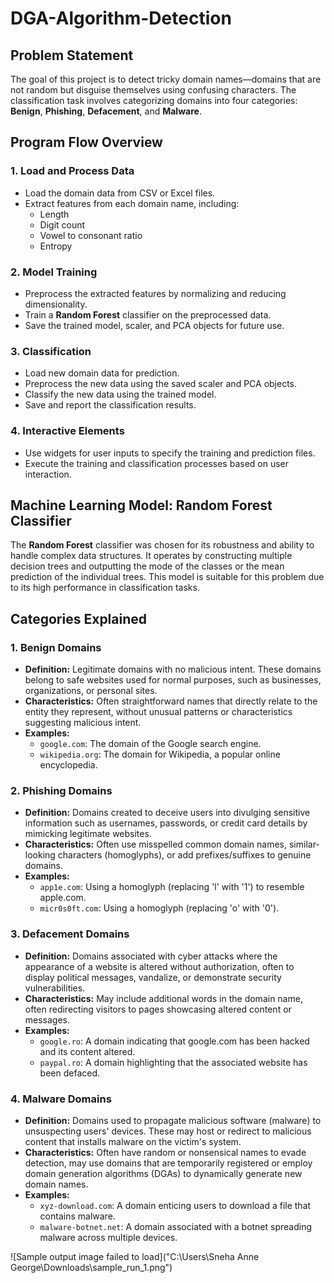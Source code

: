 # DGA-Algorithm-Detection

## Problem Statement

The goal of this project is to detect tricky domain names—domains that are not random but disguise themselves using confusing characters. The classification task involves categorizing domains into four categories: **Benign**, **Phishing**, **Defacement**, and **Malware**.

## Program Flow Overview

### 1. Load and Process Data
- Load the domain data from CSV or Excel files.
- Extract features from each domain name, including:
  - Length
  - Digit count
  - Vowel to consonant ratio
  - Entropy

### 2. Model Training
- Preprocess the extracted features by normalizing and reducing dimensionality.
- Train a **Random Forest** classifier on the preprocessed data.
- Save the trained model, scaler, and PCA objects for future use.

### 3. Classification
- Load new domain data for prediction.
- Preprocess the new data using the saved scaler and PCA objects.
- Classify the new data using the trained model.
- Save and report the classification results.

### 4. Interactive Elements
- Use widgets for user inputs to specify the training and prediction files.
- Execute the training and classification processes based on user interaction.

## Machine Learning Model: Random Forest Classifier

The **Random Forest** classifier was chosen for its robustness and ability to handle complex data structures. It operates by constructing multiple decision trees and outputting the mode of the classes or the mean prediction of the individual trees. This model is suitable for this problem due to its high performance in classification tasks.

## Categories Explained

### 1. Benign Domains
- **Definition:** Legitimate domains with no malicious intent. These domains belong to safe websites used for normal purposes, such as businesses, organizations, or personal sites.
- **Characteristics:** Often straightforward names that directly relate to the entity they represent, without unusual patterns or characteristics suggesting malicious intent.
- **Examples:**
  - `google.com`: The domain of the Google search engine.
  - `wikipedia.org`: The domain for Wikipedia, a popular online encyclopedia.

### 2. Phishing Domains
- **Definition:** Domains created to deceive users into divulging sensitive information such as usernames, passwords, or credit card details by mimicking legitimate websites.
- **Characteristics:** Often use misspelled common domain names, similar-looking characters (homoglyphs), or add prefixes/suffixes to genuine domains.
- **Examples:**
  - `app1e.com`: Using a homoglyph (replacing 'l' with '1') to resemble apple.com.
  - `micr0s0ft.com`: Using a homoglyph (replacing 'o' with '0').

### 3. Defacement Domains
- **Definition:** Domains associated with cyber attacks where the appearance of a website is altered without authorization, often to display political messages, vandalize, or demonstrate security vulnerabilities.
- **Characteristics:** May include additional words in the domain name, often redirecting visitors to pages showcasing altered content or messages.
- **Examples:**
  - `google.ro`: A domain indicating that google.com has been hacked and its content altered.
  - `paypal.ro`: A domain highlighting that the associated website has been defaced.

### 4. Malware Domains
- **Definition:** Domains used to propagate malicious software (malware) to unsuspecting users' devices. These may host or redirect to malicious content that installs malware on the victim's system.
- **Characteristics:** Often have random or nonsensical names to evade detection, may use domains that are temporarily registered or employ domain generation algorithms (DGAs) to dynamically generate new domain names.
- **Examples:**
  - `xyz-download.com`: A domain enticing users to download a file that contains malware.
  - `malware-botnet.net`: A domain associated with a botnet spreading malware across multiple devices.

![Sample output image failed to load]("C:\Users\Sneha Anne George\Downloads\sample_run_1.png")

